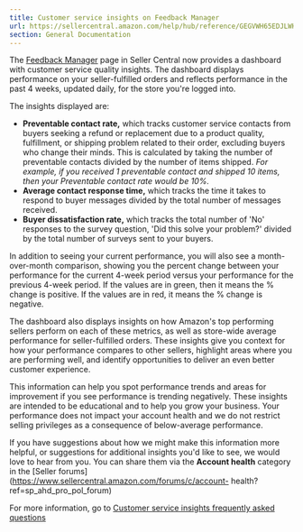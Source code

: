 ```yaml
---
title: Customer service insights on Feedback Manager
url: https://sellercentral.amazon.com/help/hub/reference/GEGVWH65EDJLWHQD
section: General Documentation
---
```


The [Feedback Manager](/feedback-manager/index.html#/) page in Seller Central
now provides a dashboard with customer service quality insights. The dashboard
displays performance on your seller-fulfilled orders and reflects performance
in the past 4 weeks, updated daily, for the store you're logged into.  
  
The insights displayed are:

  * **Preventable contact rate,** which tracks customer service contacts from buyers seeking a refund or replacement due to a product quality, fulfillment, or shipping problem related to their order, excluding buyers who change their minds. This is calculated by taking the number of preventable contacts divided by the number of items shipped. _For example, if you received 1 preventable contact and shipped 10 items, then your Preventable contact rate would be 10%._
  * **Average contact response time,** which tracks the time it takes to respond to buyer messages divided by the total number of messages received.
  * **Buyer dissatisfaction rate,** which tracks the total number of 'No' responses to the survey question, 'Did this solve your problem?' divided by the total number of surveys sent to your buyers.

In addition to seeing your current performance, you will also see a month-
over-month comparison, showing you the percent change between your performance
for the current 4-week period versus your performance for the previous 4-week
period. If the values are in green, then it means the % change is positive. If
the values are in red, it means the % change is negative.

The dashboard also displays insights on how Amazon's top performing sellers
perform on each of these metrics, as well as store-wide average performance
for seller-fulfilled orders. These insights give you context for how your
performance compares to other sellers, highlight areas where you are
performing well, and identify opportunities to deliver an even better customer
experience.

This information can help you spot performance trends and areas for
improvement if you see performance is trending negatively. These insights are
intended to be educational and to help you grow your business. Your
performance does not impact your account health and we do not restrict selling
privileges as a consequence of below-average performance.

If you have suggestions about how we might make this information more helpful,
or suggestions for additional insights you'd like to see, we would love to
hear from you. You can share them via the **Account health** category in the
[Seller forums](https://www.sellercentral.amazon.com/forums/c/account-
health?ref=sp_ahd_pro_pol_forum)

For more information, go to [Customer service insights frequently asked
questions](/gp/help/GFAK2DGMB6JWDZUX)

